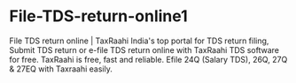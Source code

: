 # File-TDS-return-online1
File TDS return online | TaxRaahi India's top portal for TDS return filing, Submit TDS return or e-file TDS return online with TaxRaahi TDS software for free. TaxRaahi is free, fast and reliable. Efile 24Q (Salary TDS), 26Q, 27Q &amp; 27EQ with Taxraahi easily.
